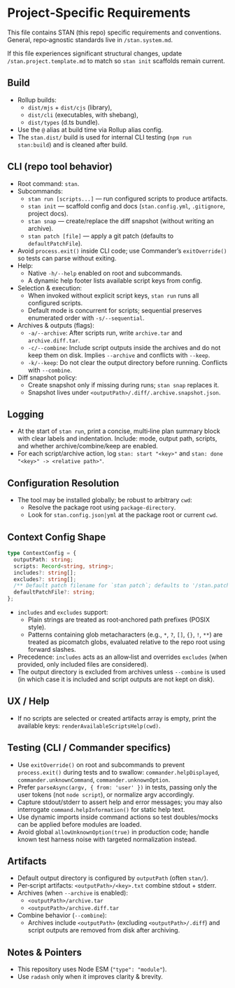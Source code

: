 # Project‑Specific Requirements

This file contains STAN (this repo) specific requirements and conventions.
General, repo‑agnostic standards live in `/stan.system.md`.

If this file experiences significant structural changes, update
`/stan.project.template.md` to match so `stan init` scaffolds remain current.

## Build

- Rollup builds:
  - `dist/mjs` + `dist/cjs` (library),
  - `dist/cli` (executables, with shebang),
  - `dist/types` (d.ts bundle).
- Use the `@` alias at build time via Rollup alias config.
- The `stan.dist/` build is used for internal CLI testing (`npm run stan:build`)
  and is cleaned after build.

## CLI (repo tool behavior)

- Root command: `stan`.
- Subcommands:
  - `stan run [scripts...]` — run configured scripts to produce artifacts.
  - `stan init` — scaffold config and docs (`stan.config.yml`, `.gitignore`,
    project docs).
  - `stan snap` — create/replace the diff snapshot (without writing an archive).
  - `stan patch [file]` — apply a git patch (defaults to `defaultPatchFile`).
- Avoid `process.exit()` inside CLI code; use Commander’s `exitOverride()` so
  tests can parse without exiting.
- Help:
  - Native `-h/--help` enabled on root and subcommands.
  - A dynamic help footer lists available script keys from config.
- Selection & execution:
  - When invoked without explicit script keys, `stan run` runs all configured
    scripts.
  - Default mode is concurrent for scripts; sequential preserves enumerated
    order with `-s/--sequential`.
- Archives & outputs (flags):
  - `-a/--archive`: After scripts run, write `archive.tar` and `archive.diff.tar`.
  - `-c/--combine`: Include script outputs inside the archives and do not keep them
    on disk. Implies `--archive` and conflicts with `--keep`.
  - `-k/--keep`: Do not clear the output directory before running. Conflicts with `--combine`.
- Diff snapshot policy:
  - Create snapshot only if missing during runs; `stan snap` replaces it.
  - Snapshot lives under `<outputPath>/.diff/.archive.snapshot.json`.

## Logging

- At the start of `stan run`, print a concise, multi‑line plan summary block
  with clear labels and indentation. Include: mode, output path, scripts,
  and whether archive/combine/keep are enabled.
- For each script/archive action, log `stan: start "<key>"` and
  `stan: done "<key>" -> <relative path>"`.

## Configuration Resolution

- The tool may be installed globally; be robust to arbitrary `cwd`:
  - Resolve the package root using `package-directory`.
  - Look for `stan.config.json|yml` at the package root or current `cwd`.

## Context Config Shape

```ts
type ContextConfig = {
  outputPath: string;
  scripts: Record<string, string>;
  includes?: string[];
  excludes?: string[];
  /** Default patch filename for `stan patch`; defaults to '/stan.patch'. */
  defaultPatchFile?: string;
};
```

- `includes` and `excludes` support:
  - Plain strings are treated as root‑anchored path prefixes (POSIX style).
  - Patterns containing glob metacharacters (e.g., `*`, `?`, `[]`, `{}`, `!`, `**`)
    are treated as picomatch globs, evaluated relative to the repo root using
    forward slashes.
- Precedence: `includes` acts as an allow‑list and overrides `excludes`
  (when provided, only included files are considered).
- The output directory is excluded from archives unless `--combine` is used
  (in which case it is included and script outputs are not kept on disk).

## UX / Help

- If no scripts are selected or created artifacts array is empty, print the
  available keys: `renderAvailableScriptsHelp(cwd)`.

## Testing (CLI / Commander specifics)

- Use `exitOverride()` on root and subcommands to prevent `process.exit()`
  during tests and to swallow:
  `commander.helpDisplayed`, `commander.unknownCommand`,
  `commander.unknownOption`.
- Prefer `parseAsync(argv, { from: 'user' })` in tests, passing only the user
  tokens (not `node script`), or normalize argv accordingly.
- Capture stdout/stderr to assert help and error messages; you may also
  interrogate `command.helpInformation()` for static help text.
- Use dynamic imports inside command actions so test doubles/mocks can be
  applied before modules are loaded.
- Avoid global `allowUnknownOption(true)` in production code; handle known
  test harness noise with targeted normalization instead.

## Artifacts

- Default output directory is configured by `outputPath` (often `stan/`).
- Per‑script artifacts: `<outputPath>/<key>.txt` combine stdout + stderr.
- Archives (when `--archive` is enabled):
  - `<outputPath>/archive.tar`
  - `<outputPath>/archive.diff.tar`
- Combine behavior (`--combine`):
  - Archives include `<outputPath>` (excluding `<outputPath>/.diff`) and
    script outputs are removed from disk after archiving.

## Notes & Pointers

- This repository uses Node ESM (`"type": "module"`).
- Use `radash` only when it improves clarity & brevity.
